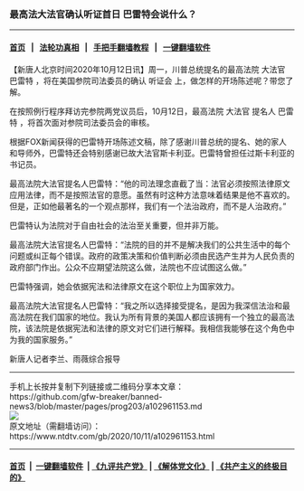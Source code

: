 ### 最高法大法官确认听证首日 巴雷特会说什么？
------------------------

#### [首页](https://github.com/gfw-breaker/banned-news3/blob/master/README.md) &nbsp;&nbsp;|&nbsp;&nbsp; [法轮功真相](https://github.com/begood0513/basic/blob/master/README.md)  &nbsp;&nbsp;|&nbsp;&nbsp; [手把手翻墙教程](https://github.com/gfw-breaker/guides/wiki)  &nbsp;&nbsp;|&nbsp;&nbsp; [一键翻墙软件](https://github.com/gfw-breaker/nogfw/blob/master/README.md)  



<div><div class="post_content" itemprop="articleBody">
 <p>
  【新唐人北京时间2020年10月12日讯】周一，川普总统提名的最高法院
  <ok href="https://www.ntdtv.com/gb/大法官.htm">
   大法官
  </ok>
  <ok href="https://www.ntdtv.com/gb/巴雷特.htm">
   巴雷特
  </ok>
  ，将在美国参院司法委员的确认
  <ok href="https://www.ntdtv.com/gb/听证会.htm">
   听证会
  </ok>
  上，做怎样的开场陈述呢？带您了解。
 </p>
 <p>
  在按照例行程序拜访完参院两党议员后，10月12日，最高法院
  <ok href="https://www.ntdtv.com/gb/大法官.htm">
   大法官
  </ok>
  提名人
  <ok href="https://www.ntdtv.com/gb/巴雷特.htm">
   巴雷特
  </ok>
  ，将首次面对参院司法委员会的审核。
 </p>
 <p>
  根据FOX新闻获得的巴雷特开场陈述文稿，除了感谢川普总统的提名、她的家人和导师外，巴雷特还会特别感谢已故大法官斯卡利亚。巴雷特曾担任过斯卡利亚的书记员。
 </p>
 <p>
  最高法院大法官提名人巴雷特：“他的司法理念直截了当：法官必须按照法律原文应用法律，而不是按照法官的意愿。虽然有时这种方法意味着结果是他不喜欢的。但是，正如他最著名的一个观点那样，我们有一个法治政府，而不是人治政府。”
 </p>
 <p>
  巴雷特认为法院对于自由社会的法治至关重要，但并非万能。
 </p>
 <p>
  最高法院大法官提名人巴雷特：“法院的目的并不是解决我们的公共生活中的每个问题或纠正每个错误。政府的政策决策和价值判断必须由民选产生并为人民负责的政府部门作出。公众不应期望法院这么做，法院也不应试图这么做。”
 </p>
 <p>
  巴雷特强调，她会依据宪法和法律原文在这个职位上为国家效力。
 </p>
 <p>
  最高法院大法官提名人巴雷特：“我之所以选择接受提名，是因为我深信法治和最高法院在我们国家的地位。我认为所有背景的美国人都应该拥有一个独立的最高法院，该法院是依据宪法和法律的原文对它们进行解释。我相信我能够在这个角色中为我的国家服务。”
 </p>
 <p>
  新唐人记者李兰、雨薇综合报导
 </p>
 <div class="single_ad">
 </div>
</div>
</div>
<hr/>
手机上长按并复制下列链接或二维码分享本文章：<br/>
https://github.com/gfw-breaker/banned-news3/blob/master/pages/prog203/a102961153.md <br/>
<a href='https://github.com/gfw-breaker/banned-news3/blob/master/pages/prog203/a102961153.md'><img src='https://github.com/gfw-breaker/banned-news3/blob/master/pages/prog203/a102961153.md.png'/></a> <br/>
原文地址（需翻墙访问）：https://www.ntdtv.com/gb/2020/10/11/a102961153.html


------------------------
#### [首页](https://github.com/gfw-breaker/banned-news3/blob/master/README.md) &nbsp;|&nbsp; [一键翻墙软件](https://github.com/gfw-breaker/nogfw/blob/master/README.md) &nbsp;| [《九评共产党》](https://github.com/gfw-breaker/9ping.md/blob/master/README.md#九评之一评共产党是什么) | [《解体党文化》](https://github.com/gfw-breaker/jtdwh.md/blob/master/README.md) | [《共产主义的终极目的》](https://github.com/gfw-breaker/gczydzjmd.md/blob/master/README.md)


<img src='http://gfw-breaker.win/banned-news3/pages/prog203/a102961153.md' width='0px' height='0px'/>